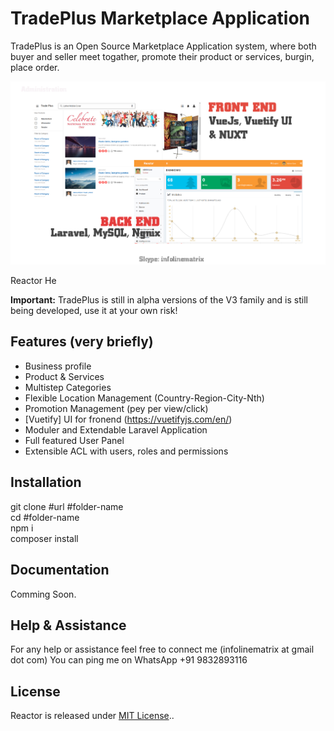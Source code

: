 # TradePlus Marketplace Application
TradePlus is an Open Source Marketplace Application system, where both buyer and seller meet togather, promote their product or services, burgin, place order. 

![Reactor Dashboard](https://github.com/infolinematrix/TradePlus/blob/master/application.png)

Reactor He
 
**Important:** TradePlus is still in alpha versions of the V3 family and is still being developed, use it at your own risk!

## Features (very briefly)
* Business profile
* Product & Services
* Multistep Categories
* Flexible Location Management (Country-Region-City-Nth)
* Promotion Management (pey per view/click)
* [Vuetify] UI for fronend (https://vuetifyjs.com/en/)
* Moduler and Extendable Laravel Application
* Full featured User Panel
* Extensible ACL with users, roles and permissions

## Installation

git clone #url #folder-name\
cd #folder-name\
npm i\
composer install

## Documentation
Comming Soon.

## Help & Assistance
For any help or assistance feel free to connect me (infolinematrix at gmail dot com)
You can ping me on WhatsApp +91 9832893116

## License
Reactor is released under [MIT License](https://github.com/infolinematrix/reactor/blob/master/License.txt)..
